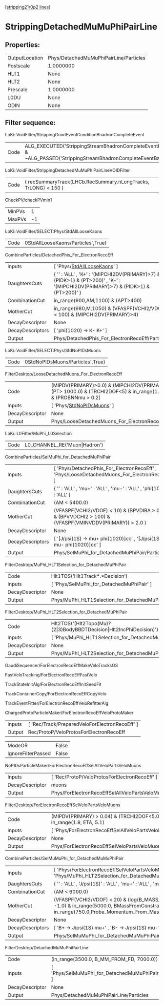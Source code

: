 [[stripping21r0p2 lines]](./stripping21r0p2-index)

# StrippingDetachedMuMuPhiPairLine

## Properties:

|                |                                        |
|----------------|----------------------------------------|
| OutputLocation | Phys/DetachedMuMuPhiPairLine/Particles |
| Postscale      | 1.0000000                              |
| HLT1           | None                                   |
| HLT2           | None                                   |
| Prescale       | 1.0000000                              |
| L0DU           | None                                   |
| ODIN           | None                                   |

## Filter sequence:

LoKi::VoidFilter/StrippingGoodEventConditionBhadronCompleteEvent

|      |                                                                                                                          |
|------|--------------------------------------------------------------------------------------------------------------------------|
| Code | ALG_EXECUTED('StrippingStreamBhadronCompleteEventBadEvent') & ~ALG_PASSED('StrippingStreamBhadronCompleteEventBadEvent') |

LoKi::VoidFilter/StrippingDetachedMuMuPhiPairLineVOIDFilter

|      |                                                                 |
|------|-----------------------------------------------------------------|
| Code | ( recSummaryTrack(LHCb.RecSummary.nLongTracks, TrLONG) \< 150 ) |

CheckPV/checkPVmin1

|        |     |
|--------|-----|
| MinPVs | 1   |
| MaxPVs | -1  |

LoKi::VoidFilter/SELECT:Phys/StdAllLooseKaons

|      |                                    |
|------|------------------------------------|
| Code | 0StdAllLooseKaons/Particles',True) |

CombineParticles/DetachedPhis_For_ElectronRecoEff

|                  |                                                                                                                                      |
|------------------|--------------------------------------------------------------------------------------------------------------------------------------|
| Inputs           | [ 'Phys/[StdAllLooseKaons](./stripping21r0p2-commonparticles-stdallloosekaons)' ]                                                  |
| DaughtersCuts    | { '' : 'ALL' , 'K+' : '(MIPCHI2DV(PRIMARY)\>7) & (PIDK\>1) & (PT\>200)' , 'K-' : '(MIPCHI2DV(PRIMARY)\>7) & (PIDK\>1) & (PT\>200)' } |
| CombinationCut   | in_range(900,AM,1100) & (APT\>400)                                                                                                   |
| MotherCut        | in_range(980,M,1050) & (VFASPF(VCHI2/VDOF) \< 100) & (MIPCHI2DV(PRIMARY)\>4)                                                         |
| DecayDescriptor  | None                                                                                                                                 |
| DecayDescriptors | [ 'phi(1020) -\> K- K+' ]                                                                                                          |
| Output           | Phys/DetachedPhis_For_ElectronRecoEff/Particles                                                                                      |

LoKi::VoidFilter/SELECT:Phys/StdNoPIDsMuons

|      |                                  |
|------|----------------------------------|
| Code | 0StdNoPIDsMuons/Particles',True) |

FilterDesktop/LooseDetachedMuons_For_ElectronRecoEff

|                 |                                                                                                                                |
|-----------------|--------------------------------------------------------------------------------------------------------------------------------|
| Code            | (MIPDV(PRIMARY)\>0.0) & (MIPCHI2DV(PRIMARY)\>8) & (PT\> 1000.0) & (TRCHI2DOF\<5) & in_range(1.8, ETA, 5.1) & (PROBNNmu \> 0.2) |
| Inputs          | [ 'Phys/[StdNoPIDsMuons](./stripping21r0p2-commonparticles-stdnopidsmuons)' ]                                                |
| DecayDescriptor | None                                                                                                                           |
| Output          | Phys/LooseDetachedMuons_For_ElectronRecoEff/Particles                                                                          |

LoKi::L0Filter/MuPhi_L0Selection

|      |                               |
|------|-------------------------------|
| Code | L0_CHANNEL_RE('Muon\|Hadron') |

CombineParticles/SelMuPhi_for_DetachedMuPhiPair

|                  |                                                                                                           |
|------------------|-----------------------------------------------------------------------------------------------------------|
| Inputs           | [ 'Phys/DetachedPhis_For_ElectronRecoEff' , 'Phys/LooseDetachedMuons_For_ElectronRecoEff' ]             |
| DaughtersCuts    | { '' : 'ALL' , 'mu+' : 'ALL' , 'mu-' : 'ALL' , 'phi(1020)' : 'ALL' }                                      |
| CombinationCut   | (AM \< 5400.0)                                                                                            |
| MotherCut        | (VFASPF(VCHI2/VDOF) \< 10) & (BPVDIRA \> 0.95) & (BPVVDCHI2 \> 100) & (VFASPF(VMINVDDV(PRIMARY)) \> 2.0 ) |
| DecayDescriptor  | None                                                                                                      |
| DecayDescriptors | [ '[J/psi(1S) -\> mu+ phi(1020)]cc' , '[J/psi(1S) -\> mu- phi(1020)]cc' ]                           |
| Output           | Phys/SelMuPhi_for_DetachedMuPhiPair/Particles                                                             |

FilterDesktop/MuPhi_HLT1Selection_for_DetachedMuPhiPair

|                 |                                                          |
|-----------------|----------------------------------------------------------|
| Code            | Hlt1TOS('Hlt1Track\*.\*Decision')                        |
| Inputs          | [ 'Phys/SelMuPhi_for_DetachedMuPhiPair' ]              |
| DecayDescriptor | None                                                     |
| Output          | Phys/MuPhi_HLT1Selection_for_DetachedMuPhiPair/Particles |

FilterDesktop/MuPhi_HLT2Selection_for_DetachedMuPhiPair

|                 |                                                                      |
|-----------------|----------------------------------------------------------------------|
| Code            | Hlt2TOS('(Hlt2Topo(Mu)?(2\|3)BodyBBDTDecision\|Hlt2IncPhiDecision)') |
| Inputs          | [ 'Phys/MuPhi_HLT1Selection_for_DetachedMuPhiPair' ]               |
| DecayDescriptor | None                                                                 |
| Output          | Phys/MuPhi_HLT2Selection_for_DetachedMuPhiPair/Particles             |

GaudiSequencer/ForElectronRecoEffMakeVeloTracksGS

FastVeloTracking/ForElectronRecoEffFastVelo

TrackStateInitAlg/ForElectronRecoEffInitSeedFit

TrackContainerCopy/ForElectronRecoEffCopyVelo

TrackEventFitter/ForElectronRecoEffVeloRefitterAlg

ChargedProtoParticleMaker/ForElectronRecoEffVeloProtoMaker

|        |                                                  |
|--------|--------------------------------------------------|
| Inputs | [ 'Rec/Track/PreparedVeloForElectronRecoEff' ] |
| Output | Rec/ProtoP/VeloProtosForElectronRecoEff          |

|                    |       |
|--------------------|-------|
| ModeOR             | False |
| IgnoreFilterPassed | False |

NoPIDsParticleMaker/ForElectronRecoEffSelAllVeloPartsVeloMuons

|                 |                                                           |
|-----------------|-----------------------------------------------------------|
| Inputs          | [ 'Rec/ProtoP/VeloProtosForElectronRecoEff' ]           |
| DecayDescriptor | muons                                                     |
| Output          | Phys/ForElectronRecoEffSelAllVeloPartsVeloMuons/Particles |

FilterDesktop/ForElectronRecoEffSelVeloPartsVeloMuons

|                 |                                                                       |
|-----------------|-----------------------------------------------------------------------|
| Code            | (MIPDV(PRIMARY) \> 0.04) & (TRCHI2DOF\<5.0) & in_range(1.9, ETA, 5.1) |
| Inputs          | [ 'Phys/ForElectronRecoEffSelAllVeloPartsVeloMuons' ]               |
| DecayDescriptor | None                                                                  |
| Output          | Phys/ForElectronRecoEffSelVeloPartsVeloMuons/Particles                |

CombineParticles/SelMuMuPhi_for_DetachedMuMuPhiPair

|                  |                                                                                                                                                                                 |
|------------------|---------------------------------------------------------------------------------------------------------------------------------------------------------------------------------|
| Inputs           | [ 'Phys/ForElectronRecoEffSelVeloPartsVeloMuons' , 'Phys/MuPhi_HLT2Selection_for_DetachedMuPhiPair' ]                                                                         |
| DaughtersCuts    | { '' : 'ALL' , 'J/psi(1S)' : 'ALL' , 'mu+' : 'ALL' , 'mu-' : 'ALL' }                                                                                                            |
| CombinationCut   | (AM \< 6000.0)                                                                                                                                                                  |
| MotherCut        | (VFASPF(VCHI2/VDOF) \< 20) & (log(B_MASS_CONSTRAINT_IP) \< -1.0) & in_range(5000.0, BMassFromConstraint, 5700.0) & in_range(750.0,Probe_Momentum_From_Mass_constraint,150000.0) |
| DecayDescriptor  | None                                                                                                                                                                            |
| DecayDescriptors | [ 'B+ -\> J/psi(1S) mu+' , 'B- -\> J/psi(1S) mu-' ]                                                                                                                           |
| Output           | Phys/SelMuMuPhi_for_DetachedMuMuPhiPair/Particles                                                                                                                               |

FilterDesktop/DetachedMuMuPhiPairLine

|                 |                                                 |
|-----------------|-------------------------------------------------|
| Code            | (in_range(3500.0, B_MM_FROM_FD, 7000.0))        |
| Inputs          | [ 'Phys/SelMuMuPhi_for_DetachedMuMuPhiPair' ] |
| DecayDescriptor | None                                            |
| Output          | Phys/DetachedMuMuPhiPairLine/Particles          |
